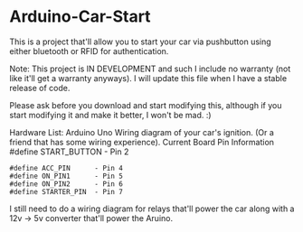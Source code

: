 Arduino-Car-Start
=================

This is a project that'll allow you to start your car via pushbutton using either bluetooth or RFID for authentication.

Note: This project is IN DEVELOPMENT and such I include no warranty (not like it'll get a warranty anyways). 
I will update this file when I have a stable release of code.

Please ask before you download and start modifying this, although if you start modifying it and make it better, I won't be mad. :)

Hardware List:
Arduino Uno
Wiring diagram of your car's ignition. (Or a friend that has some wiring experience).
Current Board Pin Information
    #define START_BUTTON - Pin 2
    
    #define ACC_PIN      - Pin 4
    #define ON_PIN1      - Pin 5
    #define ON_PIN2      - Pin 6
    #define STARTER_PIN  - Pin 7

I still need to do a wiring diagram for relays that'll power the car along with a 12v -> 5v converter that'll power the Aruino.